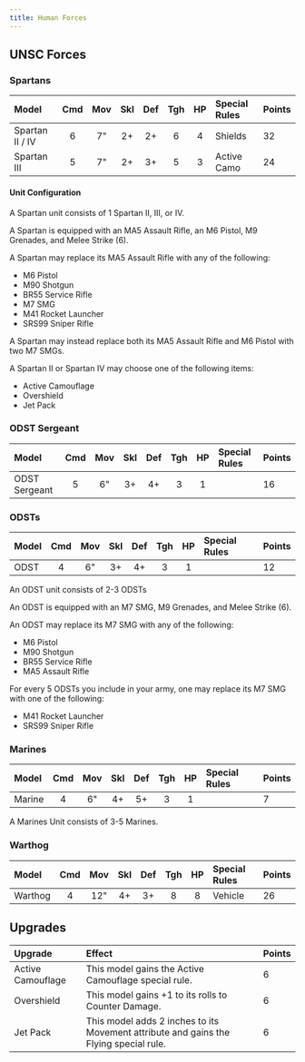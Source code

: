 ```yaml
---
title: Human Forces
---
```


## UNSC Forces

### Spartans

| Model             | Cmd | Mov | Skl | Def | Tgh | HP  | Special Rules     | Points |
| :---------------- | :-: | :-: | :-: | :-: | :-: | :-: | :---------------- | :----- |
| Spartan II / IV   |  6  |  7" |  2+ |  2+ |  6  |  4  | Shields           | 32     |
| Spartan III       |  5  |  7" |  2+ |  3+ |  5  |  3  | Active Camo       | 24     |

#### Unit Configuration 

A Spartan unit consists of 1 Spartan II, III, or IV.

A Spartan is equipped with an MA5 Assault Rifle, an M6 Pistol, M9 Grenades, and Melee Strike (6).

A Spartan may replace its MA5 Assault Rifle with any of the following:

- M6 Pistol
- M90 Shotgun
- BR55 Service Rifle
- M7 SMG
- M41 Rocket Launcher
- SRS99 Sniper Rifle

A Spartan may instead replace both its MA5 Assault Rifle and M6 Pistol with two M7 SMGs.

A Spartan II or Spartan IV may choose one of the following items:

- Active Camouflage
- Overshield
- Jet Pack

### ODST Sergeant
| Model             | Cmd | Mov | Skl | Def | Tgh | HP  | Special Rules     | Points |
| :---------------- | :-: | :-: | :-: | :-: | :-: | :-: | :---------------- | :----- |
| ODST Sergeant     |  5  |  6" |  3+ |  4+ |  3  |  1  |                   | 16     |

### ODSTs

| Model             | Cmd | Mov | Skl | Def | Tgh | HP  | Special Rules     | Points |
| :---------------- | :-: | :-: | :-: | :-: | :-: | :-: | :---------------- | :----- |
| ODST              |  4  |  6" |  3+ |  4+ |  3  |  1  |                   | 12     |

An ODST unit consists of 2-3 ODSTs

An ODST is equipped with an M7 SMG, M9 Grenades, and Melee Strike (6).

An ODST may replace its M7 SMG with any of the following:

- M6 Pistol
- M90 Shotgun
- BR55 Service Rifle
- MA5 Assault Rifle 

For every 5 ODSTs you include in your army, one may replace its M7 SMG with one of the following:

- M41 Rocket Launcher
- SRS99 Sniper Rifle

### Marines

| Model             | Cmd | Mov | Skl | Def | Tgh | HP  | Special Rules     | Points |
| :---------------- | :-: | :-: | :-: | :-: | :-: | :-: | :---------------- | :----- |
| Marine            |  4  |  6" |  4+ |  5+ |  3  |  1  |                   | 7      |

A Marines Unit consists of 3-5 Marines.

### Warthog

| Model             | Cmd | Mov | Skl | Def | Tgh | HP  | Special Rules     | Points |
| :---------------- | :-: | :-: | :-: | :-: | :-: | :-: | :---------------- | :----- |
| Warthog           |  4  | 12" |  4+ |  3+ |  8  |  8  | Vehicle           | 26     |

## Upgrades

| Upgrade   | Effect | Points |
| :-------- | :----- | :----- |
| Active Camouflage | This model gains the Active Camouflage special rule. | 6 |
| Overshield | This model gains +1 to its rolls to Counter Damage. | 6 |
| Jet Pack | This model adds 2 inches to its Movement attribute and gains the Flying special rule. | 6 |